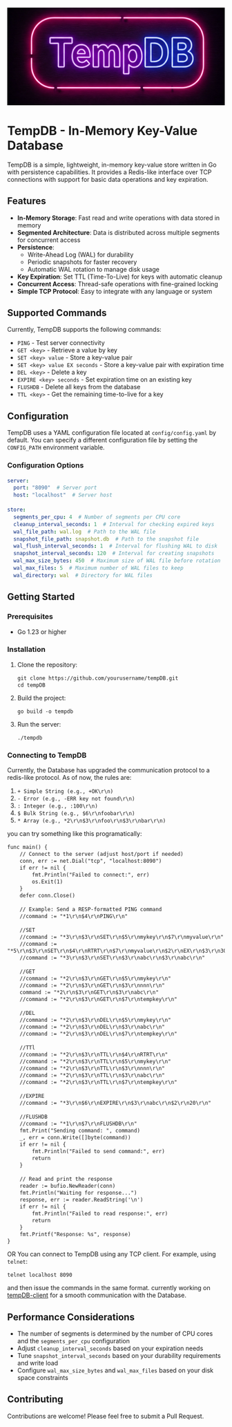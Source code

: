 
<img src="https://github.com/3l-d1abl0/tempDB/blob/main/assets/temp-db.png"></img>
# TempDB - In-Memory Key-Value Database

TempDB is a simple, lightweight, in-memory key-value store written in Go with persistence capabilities. It provides a Redis-like interface over TCP connections with support for basic data operations and key expiration.

## Features

- **In-Memory Storage**: Fast read and write operations with data stored in memory
- **Segmented Architecture**: Data is distributed across multiple segments for concurrent access
- **Persistence**:
  - Write-Ahead Log (WAL) for durability
  - Periodic snapshots for faster recovery
  - Automatic WAL rotation to manage disk usage
- **Key Expiration**: Set TTL (Time-To-Live) for keys with automatic cleanup
- **Concurrent Access**: Thread-safe operations with fine-grained locking
- **Simple TCP Protocol**: Easy to integrate with any language or system

## Supported Commands

Currently, TempDB supports the following commands:

- `PING` - Test server connectivity
- `GET <key>` - Retrieve a value by key
- `SET <key> value` - Store a key-value pair
- `SET <key> value EX seconds` - Store a key-value pair with expiration time
- `DEL <key>` - Delete a key
- `EXPIRE <key> seconds` - Set expiration time on an existing key
- `FLUSHDB` - Delete all keys from the database
- `TTL <key>` - Get the remaining time-to-live for a key

## Configuration

TempDB uses a YAML configuration file located at `config/config.yaml` by default. You can specify a different configuration file by setting the `CONFIG_PATH` environment variable.

### Configuration Options

```yaml
server:
  port: "8090"  # Server port
  host: "localhost"  # Server host

store:
  segments_per_cpu: 4  # Number of segments per CPU core
  cleanup_interval_seconds: 1  # Interval for checking expired keys
  wal_file_path: wal.log  # Path to the WAL file
  snapshot_file_path: snapshot.db  # Path to the snapshot file
  wal_flush_interval_seconds: 1  # Interval for flushing WAL to disk
  snapshot_interval_seconds: 120  # Interval for creating snapshots
  wal_max_size_bytes: 450  # Maximum size of WAL file before rotation
  wal_max_files: 5  # Maximum number of WAL files to keep
  wal_directory: wal  # Directory for WAL files
```

## Getting Started

### Prerequisites

- Go 1.23 or higher

### Installation

1. Clone the repository:
   ```
   git clone https://github.com/yourusername/tempDB.git
   cd tempDB
   ```

2. Build the project:
   ```
   go build -o tempdb
   ```

3. Run the server:
   ```
   ./tempdb
   ```

### Connecting to TempDB


Currently, the Database has upgraded the communication protocol to a redis-like protocol.
As of now, the rules are:

1. ```+ Simple String (e.g., +OK\r\n)```
2. ```- Error (e.g., -ERR key not found\r\n)```
3. ```: Integer (e.g., :100\r\n)```
4. ```$ Bulk String (e.g., $6\r\nfoobar\r\n)```
5. ```* Array (e.g., *2\r\n$3\r\nfoo\r\n$3\r\nbar\r\n)```


you can try something like this programatically:
```golang
func main() {
	// Connect to the server (adjust host/port if needed)
	conn, err := net.Dial("tcp", "localhost:8090")
	if err != nil {
		fmt.Println("Failed to connect:", err)
		os.Exit(1)
	}
	defer conn.Close()

	// Example: Send a RESP-formatted PING command
	//command := "*1\r\n$4\r\nPING\r\n"

	//SET
	//command := "*3\r\n$3\r\nSET\r\n$5\r\nmykey\r\n$7\r\nmyvalue\r\n"
	//command := "*5\r\n$3\r\nSET\r\n$4\r\nRTRT\r\n$7\r\nmyvalue\r\n$2\r\nEX\r\n$3\r\n300\r\n"
	//command := "*3\r\n$3\r\nSET\r\n$3\r\nabc\r\n$3\r\nabc\r\n"

	//GET
	//command := "*2\r\n$3\r\nGET\r\n$5\r\nmykey\r\n"
	//command := "*2\r\n$3\r\nGET\r\n$3\r\nnnn\r\n"
	command := "*2\r\n$3\r\nGET\r\n$3\r\nabc\r\n"
	//command := "*2\r\n$3\r\nGET\r\n$7\r\ntempkey\r\n"

	//DEL
	//command := "*2\r\n$3\r\nDEL\r\n$5\r\nmykey\r\n"
	//command := "*2\r\n$3\r\nDEL\r\n$3\r\nabc\r\n"
	//command := "*2\r\n$3\r\nDEL\r\n$7\r\ntempkey\r\n"

	//TTl
	//command := "*2\r\n$3\r\nTTL\r\n$4\r\nRTRT\r\n"
	//command := "*2\r\n$3\r\nTTL\r\n$5\r\nmykey\r\n"
	//command := "*2\r\n$3\r\nTTL\r\n$3\r\nnnn\r\n"
	//command := "*2\r\n$3\r\nTTL\r\n$3\r\nabc\r\n"
	//command := "*2\r\n$3\r\nTTL\r\n$7\r\ntempkey\r\n"

	//EXPIRE
	//command := "*3\r\n$6\r\nEXPIRE\r\n$3\r\nabc\r\n$2\r\n20\r\n"

	//FLUSHDB
	//command := "*1\r\n$7\r\nFLUSHDB\r\n"
	fmt.Print("Sending command: ", command)
	_, err = conn.Write([]byte(command))
	if err != nil {
		fmt.Println("Failed to send command:", err)
		return
	}

	// Read and print the response
	reader := bufio.NewReader(conn)
	fmt.Println("Waiting for response...")
	response, err := reader.ReadString('\n')
	if err != nil {
		fmt.Println("Failed to read response:", err)
		return
	}
	fmt.Printf("Response: %s", response)
}

```
OR You can connect to TempDB using any TCP client. For example, using `telnet`:

```
telnet localhost 8090
```
and then issue the commands in the same format.
currently working on  [tempDB-client](https://github.com/3l-d1abl0/tempDB-client) for a smooth communication with the Database.

## Performance Considerations

- The number of segments is determined by the number of CPU cores and the `segments_per_cpu` configuration
- Adjust `cleanup_interval_seconds` based on your expiration needs
- Tune `snapshot_interval_seconds` based on your durability requirements and write load
- Configure `wal_max_size_bytes` and `wal_max_files` based on your disk space constraints


## Contributing

Contributions are welcome! Please feel free to submit a Pull Request.
